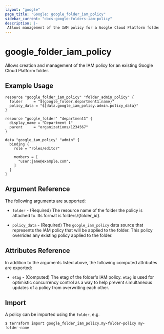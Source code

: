 ```yaml
---
layout: "google"
page_title: "Google: google_folder_iam_policy"
sidebar_current: "docs-google-folders-iam-policy"
description: |-
 Allows management of the IAM policy for a Google Cloud Platform folders.
---
```


# google\_folder\_iam\_policy

Allows creation and management of the IAM policy for an existing Google Cloud
Platform folder.

## Example Usage

```hcl
resource "google_folder_iam_policy" "folder_admin_policy" {
  folder     = "${google_folder.department1.name}"
  policy_data = "${data.google_iam_policy.admin.policy_data}"
}

resource "google_folder" "department1" {
  display_name = "Department 1"
  parent     = "organizations/1234567"
}

data "google_iam_policy" "admin" {
  binding {
    role = "roles/editor"

    members = [
      "user:jane@example.com",
    ]
  }
}
```

## Argument Reference

The following arguments are supported:

* `folder` - (Required) The resource name of the folder the policy is attached to. Its format is folders/{folder_id}.

* `policy_data` - (Required) The `google_iam_policy` data source that represents
    the IAM policy that will be applied to the folder. This policy overrides any existing
    policy applied to the folder.

## Attributes Reference

In addition to the arguments listed above, the following computed attributes are
exported:

* `etag` - (Computed) The etag of the folder's IAM policy. `etag` is used for optimistic concurrency control as a way to help prevent simultaneous updates of a policy from overwriting each other.

## Import

A policy can be imported using the `folder`, e.g.

```
$ terraform import google_folder_iam_policy.my-folder-policy my-folder-name
```

